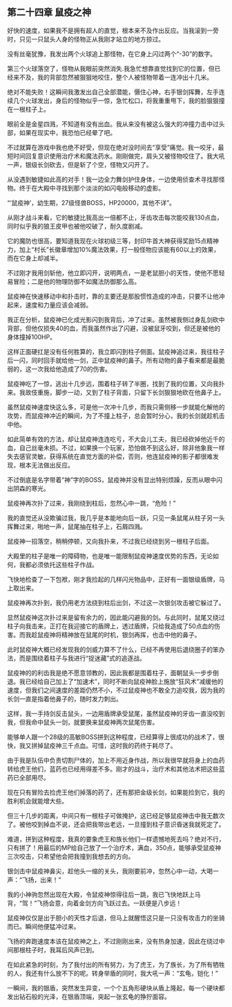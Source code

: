 ## 第二十四章 鼠疫之神


好快的速度，如果我不是拥有超人的直觉，根本来不及作出反应。当我滚到一旁时，只见一只鼠头人身的怪物正从我刚才站立的地方掠过。

没有丝毫犹豫，我发出两个火球追上那怪物，在它身上闪过两个“-30”的数字。

第三个火球落空了，怪物从我眼前突然消失.我急忙想靠直觉找到它的位置，但已经来不及，我的背部忽然被狠狠地咬住，整个人被怪物带着一连冲出十几米。

绝对不能失败！这瞬间我激发出自己全部潜能，慑住心神，右手银剑挥舞，左手连续几个火球发出，身后的怪物似乎一惊，急忙松口，将我重重甩下，我的脸狠狠撞在一根柱子上。

眼前全是金星四溅，不知道有没有出血。我从来没有被这么强大的冲撞力击中过头部，如果在现实中，我恐怕已经晕了吧。

不过就算在游戏中我也绝不好受，但现在绝对没时间去“享受”痛觉。我一咬牙，最短时间回复意识使用治疗术和魔法药水。刚刚做完，肩头又被怪物咬住了。我大吼一声，银级长剑砍去，但是斩了个空，怪物又闪开了。

从没遇到敏捷如此高的对手！我一边全力舞剑护住身体，一边使用侦查术寻找那怪物。终于在大殿中寻找到那个淡淡的如闪电般移动的虚影。

“‘鼠疫神’，幼生期，27级怪兽BOSS，HP20000，其他不详”。

从刚才战斗来看，它的敏捷比我高出一倍都不止，牙齿攻击每次能咬我130点血， 同时似乎我的狼王皮甲也被他咬破了，耐久度剧减。

它的魔防也很高，要知道我现在火球初级三等，封印牛首大神获得奖励15点精神力，加上“村长”长徽章增加10%魔法效果，打一般怪物应该能有60以上的效果，而在它身上却减半。

不过刚才我用剑斩他，他立即闪开，说明两点，一是老鼠胆小的天性，使他不愿轻易冒险；二是他的物理防御不如魔法防御那么高。

鼠疫神在快速移动中和扑击时，靠的主要还是那股惯性造成的冲击，只要不让他冲起来，速度和力量应该会减弱。

我正在分析，鼠疫神已化成光影闪到我背后，冲了过来。虽然被我侧过身乱剑砍中背部，但他仅损失40的血，而我虽然作出了闪避，没被鼠牙咬到，但还是被他的身体撞掉100HP。

这样正面硬扛是没有任何胜算的，我立即闪到柱子侧面。鼠疫神追过来，我往柱子后一闪，同时回手就给他一剑，正中鼠疫神的鼻子。所有动物的鼻子看来都是最脆弱的，这一次我给他造成了70的伤害。

鼠疫神吃了一惊，逃出十几步远，围着柱子转了半圈，找到了我的位置，又向我扑来。我故伎重施，脚步一动，又到了柱子背面，只留下长剑狠狠地砍在他鼻子上。

虽然鼠疫神速度快这么多，可是他一次冲十几步，而我只需侧移一步就能化解他的攻势，而鼠疫神冲近的瞬间，为了不撞上柱子，总会暂时分心，我的长剑就趁机击中他。

如此简单有效的方法，却让鼠疫神连连吃亏，不大会儿工夫，我已经砍掉他近千的血，自己丝毫未损。不过，如果换一个玩家，恐怕做不到这么好，除非他象我一样失去感官灵敏，获得系统在直觉方面的补偿，否则，他连鼠疫神的影子都很难发现，根本无法做出反应。

不过倒底是名字带着“神”字的BOSS，鼠疫神并没有显出特别烦躁，反而从眼中闪出阴森的寒光。

鼠疫神再次扑了过来，我刚绕到柱后，忽然心中一跳，“危险！”

我的直觉还从没欺骗过我，我几乎是本能地向后一跃，只见一条鼠尾从柱子另一头挥舞过来，啪地一声，鼠尾抽在柱子上，石屑四溅。

鼠疫神一招落空，稍稍停顿，又向我扑来，不过我已经绕到另一根柱子后面。

大殿里的柱子是唯一的障碍物，也是唯一能限制鼠疫神速度优势的东西，无论如何，我都必须依托这些柱子作战。

飞快地检查了一下包袱，刚才我捡起的几样闪光物品中，正好有一面银级盾牌，马上取出来。

鼠疫神再次扑到，我仍用老方法绕到柱后出剑，不过这一次银剑攻击被它躲过了。

显然鼠疫神这次扑过来是留有余力的，因此能闪避我的剑。与此同时，鼠尾又绕过柱子向我击来，正打在我迎接它的盾牌上，透过盾牌，只给我造成了50点血的伤害。而我趁鼠疫神将精神放在鼠尾的时机，银剑再挥，也击中他的鼻子。

此时鼠疫神大概已经发现我的剑威力算不了什么，已经不再使用后退绕圈子的笨办法，而是围绕着柱子与我进行“捉迷藏”式的追逐战。

鼠疫神的的利齿我是绝不愿意领教的，因此我都是围着柱子，面朝鼠头一步步倒退。我已经给自己加上了“加速术”，同时不断向鼠疫神脸上施放“狂风术”减缓他的速度，但我们之间速度的差距仍然不小，不过鼠疫神也不敢全力追咬我，因为我的长剑一直是指着他鼻子的，随时发力刺出。

这样，我一手持剑反击鼠头，一边用盾牌承受鼠尾，虽然鼠疫神的牙齿一直没咬到我，但我命中鼠头一剑，就要换来鼠疫神两次鼠尾伤害。

能够单人跟一个28级的高敏BOSS拼到这种程度，已经算得上很成功的战术了，很快，我又拼掉鼠疫神三千点血。可惜，这时我的药终于耗尽了。

由于我是队伍中负责切割尸体的，加上不用近身作战，所以我很早就将身上的血药转给虎王他们，蓝药也已经用得差不多。刚才的战斗，治疗术和其他法术把这些蓝药已全部用尽。

现在只有冒险去捡虎王他们掉落的药了，还有那把金级长剑，如果能捡到它，我的胜利机会就能增大些。

但三十几步的距离，中间只有一根柱子可做掩护，这已经足够鼠疫神击中我无数次了。被他咬到掉血不说，还会把我带出老远，一旦撞到柱子意识昏迷我就死定了。

难道，拼到这种程度，我真的要象虎王和族长他们一样遗憾地死去吗？绝对不行，只有拼了！用最后的MP给自己放了一个治疗术，满血，350点，能够承受鼠疫神三次咬击，只希望他会把我撞到我想去的方向。

银剑击中鼠疫神鼻尖，趁他头一缩的关头，我刚要前冲，忽然心中一动，大喝一声：“飞扬，出来！”

我的小神驹忽然出现在大殿，令鼠疫神惊得往后一跳，我已飞快地跃上马背，“驾！”飞扬会意，向着金剑方向飞跃过去。一跃便是八步远！

鼠疫神仅仅是出于胆小的天性才后退，但马上就醒悟这只是一只没有攻击力的坐骑而已。瞬间他便猛冲过来。

飞扬的奔跑速度本该在鼠疫神之上，不过刚刚出来，没有热身加速，因此在绕过中间那根柱子时，我耳后风声已到。

在如此紧急的时刻，为了我付出的所有努力，为了虎王，为了族长，为了所有牺牲的人，我还有什么放不下的呢。转身举盾的同时，我大吼一声：“玄龟，铠化！”

一瞬间，我的银盾，突然发生异变，一个个五角形硬块从盾上隆起，每一个硬块都发出钻石般的光泽，在银盾顶端，突起一张玄龟的狰狞面容。





